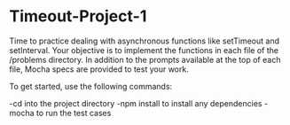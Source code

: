 # Timeout-Project-1
Time to practice dealing with asynchronous functions like setTimeout and setInterval. Your objective is to implement the functions in each file of the /problems directory. In addition to the prompts available at the top of each file, Mocha specs are provided to test your work.

To get started, use the following commands:

-cd into the project directory
-npm install to install any dependencies
-mocha to run the test cases
